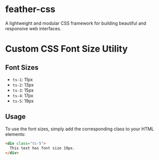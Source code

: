 # feather-css
A lightweight and modular CSS framework for building beautiful and responsive web interfaces.

# Custom CSS Font Size Utility

## Font Sizes

- `ts-1`: 11px
- `ts-2`: 13px
- `ts-3`: 15px
- `ts-4`: 17px
- `ts-5`: 19px

## Usage

To use the font sizes, simply add the corresponding class to your HTML elements:

```html
<div class="ts-5">
  This text has font size 19px.
</div>
